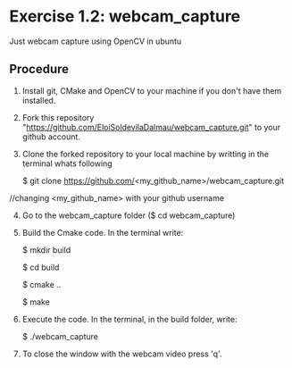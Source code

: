 # Exercise 1.2: webcam_capture
Just webcam capture using OpenCV in ubuntu

## Procedure
1. Install git, CMake and OpenCV to your machine if you don't have them installed.

2. Fork this repository "https://github.com/EloiSoldevilaDalmau/webcam_capture.git" to your github account.

3. Clone the forked repository to your local machine by writting in the terminal whats following

     $ git clone https://github.com/<my_github_name>/webcam_capture.git   
  
  //changing <my_github_name> with your github username


4. Go to the webcam_capture folder ($ cd webcam_capture)

5. Build the Cmake code. In the terminal write:

     $ mkdir build
     
     $ cd build
     
     $ cmake ..
     
     $ make
     
     
6. Execute the code. In the terminal, in the build folder, write:

     $ ./webcam_capture
     
7. To close the window with the webcam video press 'q'.
